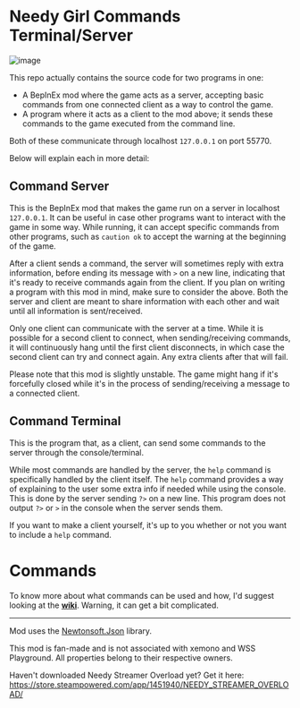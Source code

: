 # Needy Girl Commands Terminal/Server

![image](https://github.com/user-attachments/assets/64935604-b5f3-4bd8-8405-45718b4989b5)


This repo actually contains the source code for two programs in one:

- A BepInEx mod where the game acts as a server, accepting basic commands from one connected client as a way to control the game.
- A program where it acts as a client to the mod above; it sends these commands to the game executed from the command line.

Both of these communicate through localhost `127.0.0.1` on port 55770.

Below will explain each in more detail:

## Command Server

This is the BepInEx mod that makes the game run on a server in localhost `127.0.0.1`.
It can be useful in case other programs want to interact with the game in some way.
While running, it can accept specific commands from other programs, such as `caution ok` to accept the warning at the beginning of the game.

After a client sends a command, the server will sometimes reply with extra information, before ending its message with `>` on a new line, indicating that it's ready to receive commands again from the client.
If you plan on writing a program with this mod in mind, make sure to consider the above. Both the server and client are meant to share information with each other and wait until all information is sent/received.

Only one client can communicate with the server at a time. While it is possible for a second client to connect, when sending/receiving commands, it will continuously hang until the first client disconnects, in which case the second client can try and connect again. Any extra clients after that will fail.

Please note that this mod is slightly unstable. The game might hang if it's forcefully closed while it's in the process of sending/receiving a message to a connected client.

## Command Terminal

This is the program that, as a client, can send some commands to the server through the console/terminal.

While most commands are handled by the server, the `help` command is specifically handled by the client itself. 
The `help` command provides a way of explaining to the user some extra info if needed while using the console.
This is done by the server sending `?>` on a new line. This program does not output `?>` or `>` in the console when the server sends them.

If you want to make a client yourself, it's up to you whether or not you want to include a `help` command.

# Commands

To know more about what commands can be used and how, I'd suggest looking at the **[wiki](https://github.com/amazeedaizee/NeedyGirlCMDTerminal/wiki)**. Warning, it can get a bit complicated.

------

Mod uses the [Newtonsoft.Json](https://github.com/JamesNK/Newtonsoft.Json) library.


This mod is fan-made and is not associated with xemono and WSS Playground. All properties belong to their respective owners.

Haven't downloaded Needy Streamer Overload yet? Get it here: https://store.steampowered.com/app/1451940/NEEDY_STREAMER_OVERLOAD/
